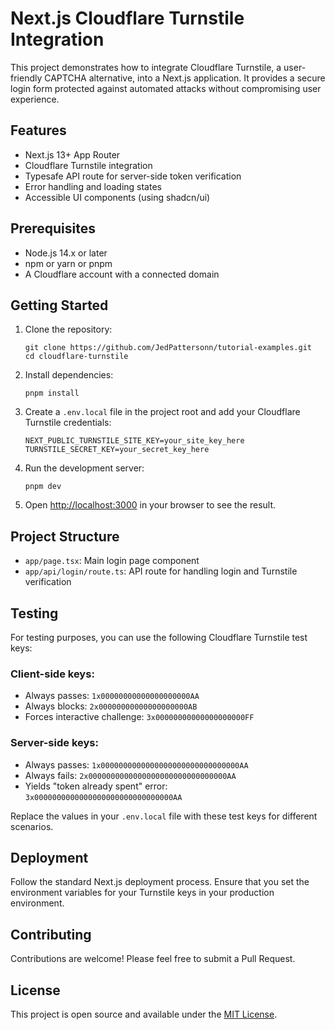 # Next.js Cloudflare Turnstile Integration

This project demonstrates how to integrate Cloudflare Turnstile, a user-friendly CAPTCHA alternative, into a Next.js application. It provides a secure login form protected against automated attacks without compromising user experience.

## Features

- Next.js 13+ App Router
- Cloudflare Turnstile integration
- Typesafe API route for server-side token verification
- Error handling and loading states
- Accessible UI components (using shadcn/ui)

## Prerequisites

- Node.js 14.x or later
- npm or yarn or pnpm
- A Cloudflare account with a connected domain

## Getting Started

1. Clone the repository:

   ```
   git clone https://github.com/JedPattersonn/tutorial-examples.git
   cd cloudflare-turnstile
   ```

2. Install dependencies:

   ```
   pnpm install
   ```

3. Create a `.env.local` file in the project root and add your Cloudflare Turnstile credentials:

   ```
   NEXT_PUBLIC_TURNSTILE_SITE_KEY=your_site_key_here
   TURNSTILE_SECRET_KEY=your_secret_key_here
   ```

4. Run the development server:

   ```
   pnpm dev
   ```

5. Open [http://localhost:3000](http://localhost:3000) in your browser to see the result.

## Project Structure

- `app/page.tsx`: Main login page component
- `app/api/login/route.ts`: API route for handling login and Turnstile verification

## Testing

For testing purposes, you can use the following Cloudflare Turnstile test keys:

### Client-side keys:

- Always passes: `1x00000000000000000000AA`
- Always blocks: `2x00000000000000000000AB`
- Forces interactive challenge: `3x00000000000000000000FF`

### Server-side keys:

- Always passes: `1x0000000000000000000000000000000AA`
- Always fails: `2x0000000000000000000000000000000AA`
- Yields "token already spent" error: `3x0000000000000000000000000000000AA`

Replace the values in your `.env.local` file with these test keys for different scenarios.

## Deployment

Follow the standard Next.js deployment process. Ensure that you set the environment variables for your Turnstile keys in your production environment.

## Contributing

Contributions are welcome! Please feel free to submit a Pull Request.

## License

This project is open source and available under the [MIT License](LICENSE).
